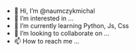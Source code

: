 - 👋 Hi, I’m @naumczykmichal
- 👀 I’m interested in ...
- 🌱 I’m currently learning Python, Js, Css
- 💞️ I’m looking to collaborate on ...
- 📫 How to reach me ...

<!---
naumczykmichal/naumczykmichal is a ✨ special ✨ repository because its `README.md` (this file) appears on your GitHub profile.
You can click the Preview link to take a look at your changes.
--->
